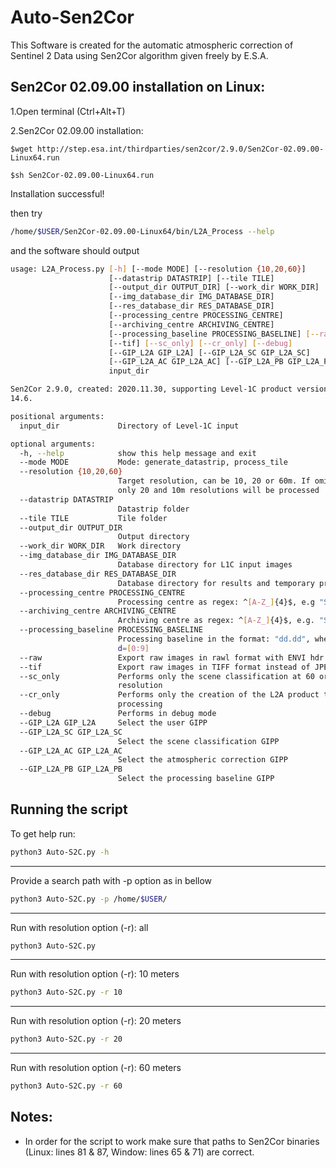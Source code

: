 # Auto-Sen2Cor
This Software is created for the automatic atmospheric correction of Sentinel 2 Data using Sen2Cor algorithm given freely by E.S.A.

## Sen2Cor 02.09.00 installation on Linux:

1.Open terminal (Ctrl+Alt+T)

2.Sen2Cor 02.09.00 installation:

```
$wget http://step.esa.int/thirdparties/sen2cor/2.9.0/Sen2Cor-02.09.00-Linux64.run
```

```
$sh Sen2Cor-02.09.00-Linux64.run
```

Installation successful!

then try

```bash
/home/$USER/Sen2Cor-02.09.00-Linux64/bin/L2A_Process --help
```

and the software should output

```bash
usage: L2A_Process.py [-h] [--mode MODE] [--resolution {10,20,60}]
                      [--datastrip DATASTRIP] [--tile TILE]
                      [--output_dir OUTPUT_DIR] [--work_dir WORK_DIR]
                      [--img_database_dir IMG_DATABASE_DIR]
                      [--res_database_dir RES_DATABASE_DIR]
                      [--processing_centre PROCESSING_CENTRE]
                      [--archiving_centre ARCHIVING_CENTRE]
                      [--processing_baseline PROCESSING_BASELINE] [--raw]
                      [--tif] [--sc_only] [--cr_only] [--debug]
                      [--GIP_L2A GIP_L2A] [--GIP_L2A_SC GIP_L2A_SC]
                      [--GIP_L2A_AC GIP_L2A_AC] [--GIP_L2A_PB GIP_L2A_PB]
                      input_dir

Sen2Cor 2.9.0, created: 2020.11.30, supporting Level-1C product version 14.2 -
14.6.

positional arguments:
  input_dir             Directory of Level-1C input

optional arguments:
  -h, --help            show this help message and exit
  --mode MODE           Mode: generate_datastrip, process_tile
  --resolution {10,20,60}
                        Target resolution, can be 10, 20 or 60m. If omitted,
                        only 20 and 10m resolutions will be processed
  --datastrip DATASTRIP
                        Datastrip folder
  --tile TILE           Tile folder
  --output_dir OUTPUT_DIR
                        Output directory
  --work_dir WORK_DIR   Work directory
  --img_database_dir IMG_DATABASE_DIR
                        Database directory for L1C input images
  --res_database_dir RES_DATABASE_DIR
                        Database directory for results and temporary products
  --processing_centre PROCESSING_CENTRE
                        Processing centre as regex: ^[A-Z_]{4}$, e.g "SGS_"
  --archiving_centre ARCHIVING_CENTRE
                        Archiving centre as regex: ^[A-Z_]{4}$, e.g. "SGS_"
  --processing_baseline PROCESSING_BASELINE
                        Processing baseline in the format: "dd.dd", where
                        d=[0:9]
  --raw                 Export raw images in rawl format with ENVI hdr
  --tif                 Export raw images in TIFF format instead of JPEG-2000
  --sc_only             Performs only the scene classification at 60 or 20m
                        resolution
  --cr_only             Performs only the creation of the L2A product tree, no
                        processing
  --debug               Performs in debug mode
  --GIP_L2A GIP_L2A     Select the user GIPP
  --GIP_L2A_SC GIP_L2A_SC
                        Select the scene classification GIPP
  --GIP_L2A_AC GIP_L2A_AC
                        Select the atmospheric correction GIPP
  --GIP_L2A_PB GIP_L2A_PB
                        Select the processing baseline GIPP
```

## Running the script

To get help run:

```bash
python3 Auto-S2C.py -h
```

------------------------------------------

Provide a search path with -p option as in bellow


```bash
python3 Auto-S2C.py -p /home/$USER/
```

------------------------------------------

Run with resolution option (-r): all

```bash
python3 Auto-S2C.py
```

------------------------------------------

Run with resolution option (-r): 10 meters

```bash
python3 Auto-S2C.py -r 10
```

------------------------------------------

Run with resolution option (-r): 20 meters

```bash
python3 Auto-S2C.py -r 20
```

------------------------------------------

Run with resolution option (-r): 60 meters

```bash
python3 Auto-S2C.py -r 60
```

## Notes:

* In order for the script to work make sure that paths to Sen2Cor binaries (Linux: lines 81 & 87, Window: lines 65 & 71) are correct.
